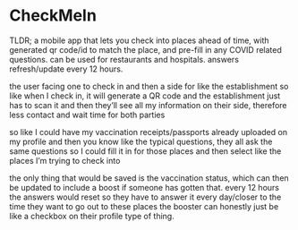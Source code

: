 # CheckMeIn
TLDR; a mobile app that lets you check into places ahead of time, with generated qr code/id to match the place, and pre-fill in any COVID related questions. can be used for restaurants and hospitals. answers refresh/update every 12 hours.

the user facing one to check in and then a side for like the establishment so like when I check in, it will generate a QR code and the establishment just has to scan it and then they’ll see all my information on their side, therefore less contact and wait time for both parties

so like I could have my vaccination receipts/passports already uploaded on my profile and then you know like the typical questions, they all ask the same questions so I could fill it in for those places and then select like the places I’m trying to check into

the only thing that would be saved is the vaccination status, which can then be updated to include a boost if someone has gotten that. every 12 hours the answers would reset so they have to answer it every day/closer to the time they want to go out to these places
the booster can honestly just be like a checkbox on their profile type of thing.

